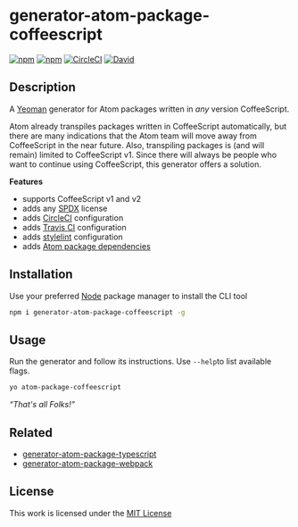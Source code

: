 # generator-atom-package-coffeescript

[![npm](https://flat.badgen.net/npm/license/generator-atom-package-coffeescript)](https://www.npmjs.org/package/generator-atom-package-coffeescript)
[![npm](https://flat.badgen.net/npm/v/generator-atom-package-coffeescript)](https://www.npmjs.org/package/generator-atom-package-coffeescript)
[![CircleCI](https://flat.badgen.net/circleci/github/idleberg/generator-atom-package-coffeescript)](https://circleci.com/gh/idleberg/generator-atom-package-coffeescript)
[![David](https://flat.badgen.net/david/dep/idleberg/generator-atom-package-coffeescript)](https://david-dm.org/idleberg/generator-atom-package-coffeescript)

## Description

A [Yeoman](http://yeoman.io/authoring/user-interactions.html) generator for Atom packages written in *any* version CoffeeScript.

Atom already transpiles packages written in CoffeeScript automatically, but there are many indications that the Atom team will move away from CoffeeScript in the near future. Also, transpiling packages is (and will remain) limited to CoffeeScript v1. Since there will always be people who want to continue using CoffeeScript, this generator offers a solution.

**Features**

- supports CoffeeScript v1 and v2
- adds any [SPDX](https://spdx.org/licenses/) license
- adds [CircleCI](https://circleci.com) configuration
- adds [Travis CI](https://travis-ci.org) configuration
- adds [stylelint](https://stylelint.io/) configuration
- adds [Atom package dependencies](https://www.npmjs.com/package/atom-package-deps)

## Installation

Use your preferred [Node](https://nodejs.org/) package manager to install the CLI tool

```sh
npm i generator-atom-package-coffeescript -g
```

## Usage

Run the generator and follow its instructions. Use `--help`to list available flags.

```sh
yo atom-package-coffeescript
```

*“That's all Folks!”*

## Related

- [generator-atom-package-typescript](https://www.npmjs.org/package/generator-atom-package-typescript)
- [generator-atom-package-webpack](https://www.npmjs.org/package/generator-atom-package-webpack)

## License

This work is licensed under the [MIT License](https://opensource.org/licenses/MIT)
